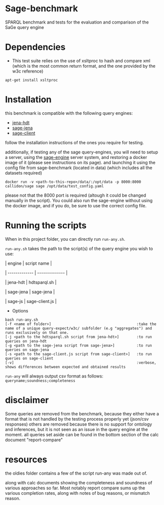 # Sage-benchmark

SPARQL benchmark and tests for the evaluation and comparison of
the SaGe query engine

# Dependencies
* This test suite relies on the use of xsltproc to hash and compare xml (which is the most common return format, and the one provided by the w3c reference)

```
apt-get install xsltproc
```

# Installation
this benchmark is compatible with the following query engines:
* [jena-hdt](https://github.com/rdfhdt/hdt-java/tree/master/hdt-jena)
* [sage-jena](https://github.com/Callidon/sage-jena)
* [sage-client](https://github.com/Callidon/sage-client)

follow the installation instructions of the ones you require for testing.

additionally, if testing any of the sage query-engines, you will need to setup a server, using the [sage-engine](https://github.com/sage-org/sage-engine) server system, and restoring a docker image of it (please see instructions on its page).
and launching it using the config file from sage-benchmark (located in data) (which includes all the datasets required)

```
docker run -v <path-to-this-repo>/data/:/opt/data -p 8000:8000 callidon/sage sage /opt/data/test_config.yaml
```

please not that the 8000 port is required (altough it could be changed manually in the script).
You could also run the sage-engine without using the docker image, and if you do, be sure to use the correct config file.

# Running the scripts
When in this project folder, you can directly run `run-any.sh`.

`run-any.sh` takes the path to the script(s) of the query engine you wish to use:

| engine        | script name    |

| ------------- | -------------- |

| jena-hdt      | hdtsparql.sh   |

| sage-jena     | sage-jena      |

| sage-js       | sage-client.js |

* Options

```tty
bash run-any.sh
[-f <name of folder>]                                       :take the name of a unique query-expect/w3c/ subfolder (e.g "aggregates") and runs exclusively on that one.
[-j <path to the hdtsparql.sh script from jena-hdt>]        :to run queries on jena-hdt
[-g <path to the sage-jena script from sage-jena>]          :to run queries on sage-jena
[-s <path to the sage-client.js script from sage-client>]   :to run queries on sage-client
[-v]                                                        :verbose, shows differences between expected and obtained results
```

`run-any` will always output csv format as follows: `queryname;soundness;completeness`

# disclaimer
Some queries are removed from the benchmark, because they either have a format that is not  handled by the testing process properly yet (json/csv responses)
others are removed because there is no support for ontology and inferences, but it is not seen as an issue in the query engine at the moment.
all queries set aside can be found in the bottom section of the calc document "report-compare"

# resources

the oldies folder contains a few of the script run-any was made out of.

along with calc documents showing the completeness and soundness of various approaches so far.
Most notably report compare sums up the various completion rates, along with notes of bug reasons, or mismatch reason.
